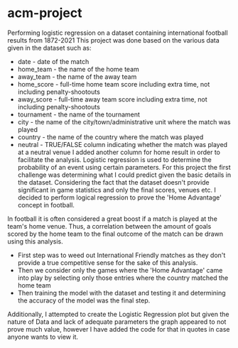 # acm-project
Performing logistic regression on a dataset containing international football results from 1872-2021
This project was done based on the various data given in the dataset such as:
  * date - date of the match
  * home_team - the name of the home team
  * away_team - the name of the away team
  * home_score - full-time home team score including extra time, not including penalty-shootouts
  * away_score - full-time away team score including extra time, not including penalty-shootouts
  * tournament - the name of the tournament
  * city - the name of the city/town/administrative unit where the match was played
  * country - the name of the country where the match was played
  * neutral - TRUE/FALSE column indicating whether the match was played at a neutral venue
I added another column for home result in order to facilitate the analysis.
Logistic regression is used to determine the probability of an event using certain parameters.
For this project the first challenge was determining what I could predict given the basic details in the dataset. Considering the fact that the dataset doesn't provide significant in game statistics and only the final scores, venues etc. I decided to perform logical regression to prove the 'Home Advantage' concept in football.

In football it is often considered a great boost if a match is played at the team's home venue. Thus, a correlation between the amount of goals scored by the home team to the final outcome of the match can be drawn using this analysis.

* First step was to weed out International Friendly matches as they don't provide a true competitive sense for the sake of this analysis.
* Then we consider only the games where the 'Home Advantage' came into play by selecting only those entries where the country matched the home team
* Then training the model with the dataset and testing it and determining the accuracy of the model was the final step.

Additionally, I attempted to create the Logistic Regression plot but given the nature of Data and lack of adequate parameters the graph appeared to not prove much value, however I have added the code for that in quotes in case anyone wants to view it.
